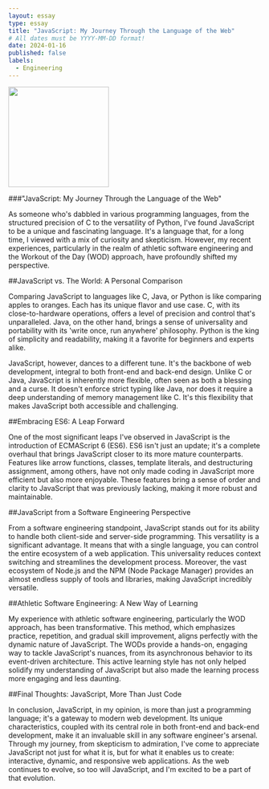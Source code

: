 ```yaml
---
layout: essay
type: essay
title: "JavaScript: My Journey Through the Language of the Web"
# All dates must be YYYY-MM-DD format!
date: 2024-01-16
published: false
labels:
  - Engineering
---
```


<img width="200px" class="rounded float-start pe-4" src="../img/">

###"JavaScript: My Journey Through the Language of the Web"

As someone who's dabbled in various programming languages, from the structured precision of C to the versatility of Python, I've found JavaScript to be a unique and fascinating language. It's a language that, for a long time, I viewed with a mix of curiosity and skepticism. However, my recent experiences, particularly in the realm of athletic software engineering and the Workout of the Day (WOD) approach, have profoundly shifted my perspective.

##JavaScript vs. The World: A Personal Comparison

Comparing JavaScript to languages like C, Java, or Python is like comparing apples to oranges. Each has its unique flavor and use case. C, with its close-to-hardware operations, offers a level of precision and control that's unparalleled. Java, on the other hand, brings a sense of universality and portability with its 'write once, run anywhere' philosophy. Python is the king of simplicity and readability, making it a favorite for beginners and experts alike.

JavaScript, however, dances to a different tune. It's the backbone of web development, integral to both front-end and back-end design. Unlike C or Java, JavaScript is inherently more flexible, often seen as both a blessing and a curse. It doesn't enforce strict typing like Java, nor does it require a deep understanding of memory management like C. It's this flexibility that makes JavaScript both accessible and challenging.

##Embracing ES6: A Leap Forward

One of the most significant leaps I've observed in JavaScript is the introduction of ECMAScript 6 (ES6). ES6 isn't just an update; it's a complete overhaul that brings JavaScript closer to its more mature counterparts. Features like arrow functions, classes, template literals, and destructuring assignment, among others, have not only made coding in JavaScript more efficient but also more enjoyable. These features bring a sense of order and clarity to JavaScript that was previously lacking, making it more robust and maintainable.

##JavaScript from a Software Engineering Perspective

From a software engineering standpoint, JavaScript stands out for its ability to handle both client-side and server-side programming. This versatility is a significant advantage. It means that with a single language, you can control the entire ecosystem of a web application. This universality reduces context switching and streamlines the development process. Moreover, the vast ecosystem of Node.js and the NPM (Node Package Manager) provides an almost endless supply of tools and libraries, making JavaScript incredibly versatile.

##Athletic Software Engineering: A New Way of Learning

My experience with athletic software engineering, particularly the WOD approach, has been transformative. This method, which emphasizes practice, repetition, and gradual skill improvement, aligns perfectly with the dynamic nature of JavaScript. The WODs provide a hands-on, engaging way to tackle JavaScript's nuances, from its asynchronous behavior to its event-driven architecture. This active learning style has not only helped solidify my understanding of JavaScript but also made the learning process more engaging and less daunting.

##Final Thoughts: JavaScript, More Than Just Code

In conclusion, JavaScript, in my opinion, is more than just a programming language; it's a gateway to modern web development. Its unique characteristics, coupled with its central role in both front-end and back-end development, make it an invaluable skill in any software engineer's arsenal. Through my journey, from skepticism to admiration, I've come to appreciate JavaScript not just for what it is, but for what it enables us to create: interactive, dynamic, and responsive web applications. As the web continues to evolve, so too will JavaScript, and I'm excited to be a part of that evolution.

